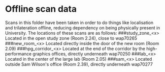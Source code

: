 # Offline scan data
Scans in this folder have been taken in order to do things like localisation and trilateration offline, reducing dependency on being physically present in University.
The locations of these scans are as follows:
###study_zone_<x\>
Located in the open study zone (Room 2.24), close to wap70265
###new_room_<x\>
Located directly inside the door of the new room (Room 2.09)
###hpg_corridor_<x\>
Located at the end of the corridor by the high-performance graphics offices, directly underneath wap70250
###lab_<x\>
Located in the center of the large lab (Room 2.05)
###sam_<x\>
Located outside Sam Wilson's office (Room 2.39), directly underneath wap70277 